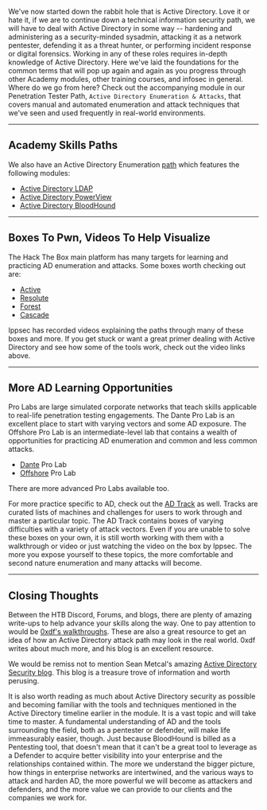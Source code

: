 
We've now started down the rabbit hole that is Active Directory. Love it or hate it, if we are to continue down a technical information security path, we will have to deal with Active Directory in some way -- hardening and administering as a security-minded sysadmin, attacking it as a network pentester, defending it as a threat hunter, or performing incident response or digital forensics. Working in any of these roles requires in-depth knowledge of Active Directory. Here we've laid the foundations for the common terms that will pop up again and again as you progress through other Academy modules, other training courses, and infosec in general. Where do we go from here? Check out the accompanying module in our Penetration Tester Path, `Active Directory Enumeration & Attacks`, that covers manual and automated enumeration and attack techniques that we've seen and used frequently in real-world environments.

---

## Academy Skills Paths

We also have an Active Directory Enumeration [path](https://academy.hackthebox.com/paths) which features the following modules:

- [Active Directory LDAP](https://academy.hackthebox.com/course/preview/active-directory-ldap)
- [Active Directory PowerView](https://academy.hackthebox.com/course/preview/active-directory-powerview)
- [Active Directory BloodHound](https://academy.hackthebox.com/course/preview/active-directory-bloodhound)

---

## Boxes To Pwn, Videos To Help Visualize

The Hack The Box main platform has many targets for learning and practicing AD enumeration and attacks. Some boxes worth checking out are:

- [Active](https://youtu.be/jUc1J31DNdw)
- [Resolute](https://www.youtube.com/watch?v=8KJebvmd1Fk)
- [Forest](https://youtu.be/H9FcE_FMZio)
- [Cascade](https://youtu.be/mr-fsVLoQGw)

Ippsec has recorded videos explaining the paths through many of these boxes and more. If you get stuck or want a great primer dealing with Active Directory and see how some of the tools work, check out the video links above.

---

## More AD Learning Opportunities

Pro Labs are large simulated corporate networks that teach skills applicable to real-life penetration testing engagements. The Dante Pro Lab is an excellent place to start with varying vectors and some AD exposure. The Offshore Pro Lab is an intermediate-level lab that contains a wealth of opportunities for practicing AD enumeration and common and less common attacks.

- [Dante](https://app.hackthebox.com/prolabs/overview/dante) Pro Lab
- [Offshore](https://app.hackthebox.com/prolabs/overview/offshore) Pro Lab

There are more advanced Pro Labs available too.

For more practice specific to AD, check out the [AD Track](https://app.hackthebox.com/tracks/Active-Directory-101) as well. Tracks are curated lists of machines and challenges for users to work through and master a particular topic. The AD Track contains boxes of varying difficulties with a variety of attack vectors. Even if you are unable to solve these boxes on your own, it is still worth working with them with a walkthrough or video or just watching the video on the box by Ippsec. The more you expose yourself to these topics, the more comfortable and second nature enumeration and many attacks will become.

---

## Closing Thoughts

Between the HTB Discord, Forums, and blogs, there are plenty of amazing write-ups to help advance your skills along the way. One to pay attention to would be [0xdf's walkthroughs](https://0xdf.gitlab.io/tags.html#active-directory). These are also a great resource to get an idea of how an Active Directory attack path may look in the real world. 0xdf writes about much more, and his blog is an excellent resource.

We would be remiss not to mention Sean Metcal's amazing [Active Directory Security blog](https://adsecurity.org/?author=2). This blog is a treasure trove of information and worth perusing.

It is also worth reading as much about Active Directory security as possible and becoming familiar with the tools and techniques mentioned in the Active Directory timeline earlier in the module. It is a vast topic and will take time to master. A fundamental understanding of AD and the tools surrounding the field, both as a pentester or defender, will make life immeasurably easier, though. Just because BloodHound is billed as a Pentesting tool, that doesn't mean that it can't be a great tool to leverage as a Defender to acquire better visibility into your enterprise and the relationships contained within. The more we understand the bigger picture, how things in enterprise networks are intertwined, and the various ways to attack and harden AD, the more powerful we will become as attackers and defenders, and the more value we can provide to our clients and the companies we work for.